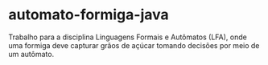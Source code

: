 # automato-formiga-java
Trabalho para a disciplina Linguagens Formais e Autômatos (LFA), onde uma formiga deve capturar grãos de açúcar tomando decisões por meio de um autômato. 
